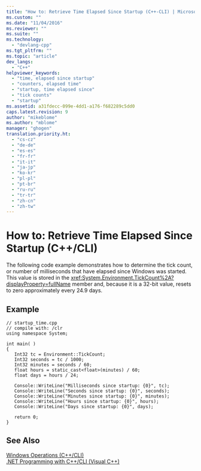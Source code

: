 ```yaml
---
title: "How to: Retrieve Time Elapsed Since Startup (C++-CLI) | Microsoft Docs"
ms.custom: ""
ms.date: "11/04/2016"
ms.reviewer: ""
ms.suite: ""
ms.technology: 
  - "devlang-cpp"
ms.tgt_pltfrm: ""
ms.topic: "article"
dev_langs: 
  - "C++"
helpviewer_keywords: 
  - "time, elapsed since startup"
  - "counters, elapsed time"
  - "startup, time elapsed since"
  - "tick counts"
  - "startup"
ms.assetid: a31fdecc-099e-4dd1-a176-f682289c5dd0
caps.latest.revision: 9
author: "mikeblome"
ms.author: "mblome"
manager: "ghogen"
translation.priority.ht: 
  - "cs-cz"
  - "de-de"
  - "es-es"
  - "fr-fr"
  - "it-it"
  - "ja-jp"
  - "ko-kr"
  - "pl-pl"
  - "pt-br"
  - "ru-ru"
  - "tr-tr"
  - "zh-cn"
  - "zh-tw"
---
```

# How to: Retrieve Time Elapsed Since Startup (C++/CLI)
The following code example demonstrates how to determine the tick count, or number of milliseconds that have elapsed since Windows was started. This value is stored in the <xref:System.Environment.TickCount%2A?displayProperty=fullName> member and, because it is a 32-bit value, resets to zero approximately every 24.9 days.  
  
## Example  
  
```  
// startup_time.cpp  
// compile with: /clr  
using namespace System;  
  
int main( )   
{  
   Int32 tc = Environment::TickCount;  
   Int32 seconds = tc / 1000;  
   Int32 minutes = seconds / 60;  
   float hours = static_cast<float>(minutes) / 60;  
   float days = hours / 24;  
  
   Console::WriteLine("Milliseconds since startup: {0}", tc);  
   Console::WriteLine("Seconds since startup: {0}", seconds);  
   Console::WriteLine("Minutes since startup: {0}", minutes);  
   Console::WriteLine("Hours since startup: {0}", hours);  
   Console::WriteLine("Days since startup: {0}", days);  
  
   return 0;  
}  
```  
  
## See Also  
 [Windows Operations (C++/CLI)](../dotnet/windows-operations-cpp-cli.md)   
 [.NET Programming with C++/CLI (Visual C++)](../dotnet/dotnet-programming-with-cpp-cli-visual-cpp.md)